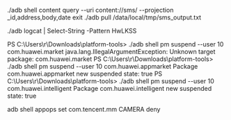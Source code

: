 ./adb shell
content query --uri content://sms/ --projection _id,address,body,date
exit
./adb pull /data/local/tmp/sms_output.txt


 ./adb logcat | Select-String -Pattern HwLKSS

 PS C:\Users\r\Downloads\platform-tools> ./adb shell pm suspend --user 10 com.huawei.market
java.lang.IllegalArgumentException: Unknown target package: com.huawei.market
PS C:\Users\r\Downloads\platform-tools> ./adb shell pm suspend --user 10 com.huawei.appmarket
Package com.huawei.appmarket new suspended state: true
PS C:\Users\r\Downloads\platform-tools> ./adb shell pm suspend --user 10 com.huawei.intelligent
Package com.huawei.intelligent new suspended state: true

 adb shell appops set com.tencent.mm CAMERA deny
